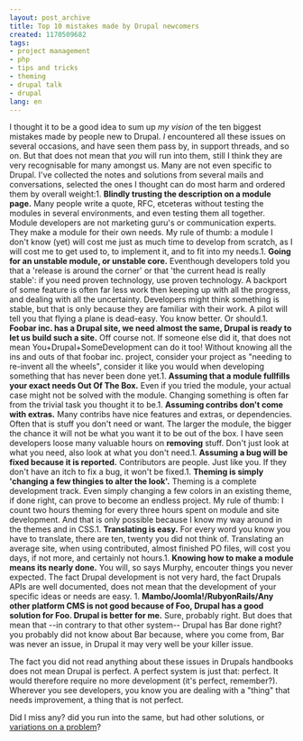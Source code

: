 ```yaml
---
layout: post_archive
title: Top 10 mistakes made by Drupal newcomers
created: 1170509682
tags:
- project management
- php
- tips and tricks
- theming
- drupal talk
- drupal
lang: en
---
```

I thought it to be a good idea to sum up _my vision_ of the ten biggest mistakes made by people new to Drupal. _I_ encountered all these issues on several occasions, and have seen them pass by, in support threads, and so on. But that does not mean that _you_ will run into them, still I think they are very recognisable for many amongst us. Many are not even specific to Drupal. I've collected the notes and solutions from several mails and conversations, selected the ones I thought can do most harm and ordered them by overall weight:<!--break-->1. __Blindly trusting the description on a module page.__ Many people write a quote, RFC, etceteras without testing the modules in several environments, and even testing them all together. Module developers are not marketing guru's or communication experts. They make a module for their own needs. My rule of thumb: a module I don't know (yet) will cost me just as much time to develop from scratch, as I will cost me to get used to, to implement it, and to fit into my needs.1. __Going for an unstable module, or unstable core.__ Eventhough developers told you that a 'release is around the corner' or that 'the current head is really stable': if you need proven technology, use proven technology. A backport of some feature is often far less work then keeping up with all the progress, and dealing with all the uncertainty. Developers might think something is stable, but that is only because they are familiar with their work. A pilot will tell you that flying a plane is dead-easy. You know better. Or should.1. __Foobar inc. has a Drupal site, we need almost the same, Drupal is ready to let us build such a site.__ Off course not. If someone else did it, that does not mean You+Drupal+SomeDevelopment can do it too! Without knowing all the ins and outs of that foobar inc. project, consider your project as "needing to re-invent all the wheels", consider it like you would when developing something that has never been done yet.1. __Assuming that a module fullfills your exact needs Out Of The Box.__ Even if you tried the module, your actual case might not be solved with the module. Changing something is often far from the trivial task you thought it to be.1. __Assuming contribs don't come with extras.__ Many contribs have nice features and extras, or dependencies. Often that is stuff you don't need or want. The larger the module, the bigger the chance it will not be what you want it to be out of the box. I have seen developers loose many valuable hours on __removing__ stuff. Don't just look at what you need, also look at what you don't need.1. __Assuming a bug will be fixed because it is reported.__ Contributors are people. Just like you. If they don't have an itch to fix a bug, it won't be fixed.1. __Theming is simply 'changing a few thingies to alter the look'.__ Theming is a complete development track. Even simply changing a few colors in an existing theme, if done right, can prove to become an endless project. My rule of thumb: I count two hours theming for every three hours spent on module and site development. And that is only possible because I know my way around in the themes and in CSS.1. __Translating is easy.__ For every word you know you have to translate, there are ten, twenty you did not think of. Translating an average site, when using contributed, almost finished PO files, will cost you days, if not more, and certainly not hours.1. __Knowing how to make a module means its nearly done.__ You will, so says Murphy, encouter things you never expected. The fact Drupal development is not very hard, the fact Drupals APIs are well documented, does not mean that the development of your specific ideas or needs are easy. 1. __Mambo/Joomla!/RubyonRails/Any other platform CMS is not good because of Foo, Drupal has a good solution for Foo. Drupal is better for me.__ Sure, probably right. But does that mean that --in contrary to that other system-- Drupal has Bar done right? you probably did not know about Bar because, where you come from, Bar was never an issue, in Drupal it may very well be your killer issue.

The fact you did not read anything about these issues in Drupals handbooks does not mean Drupal is perfect. A perfect system is just that: perfect. It would therefore require no more development (it's perfect, remember?). Wherever you see developers, you know you are dealing with a "thing" that needs improvement, a thing that is not perfect.

Did I miss any? did you run into the same, but had other solutions, or [variations on a problem](http://webschuur.com/comment/reply/695#comment_form)?
